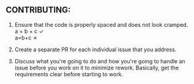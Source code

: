 ## CONTRIBUTING:

1. Ensure that the code is properly spaced and does not look cramped.  
a = b + c     ✓  
a=b+c         ✗  

2. Create a separate PR for each individual issue that you address.

3. Discuss what you're going to do and how you're going to handle an issue before you work on it to minimize rework.
Basically, get the requirements clear before starting to work.
